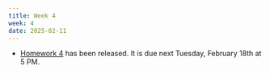 ```yaml
---
title: Week 4
week: 4
date: 2025-02-11
---
```


- [Homework 4](http://prob140.datahub.berkeley.edu/hub/user-redirect/git-pull?repo=https://github.com/stat88/content-sp25&branch=main&subPath=hw/Homework_04.ipynb) has been released. It is due next Tuesday, February 18th at 5 PM.
